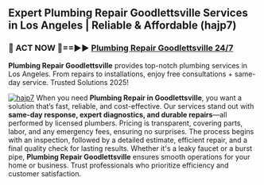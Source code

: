 ## Expert Plumbing Repair Goodlettsville Services in Los Angeles | Reliable & Affordable (hajp7)  

<h3>🚿 ACT NOW 🌟==►► <a href="https://tinyurl.com/2ne6vx2x" rel="nofollow">Plumbing Repair Goodlettsville 24/7</a></h3>

**Plumbing Repair Goodlettsville** provides top-notch plumbing services in Los Angeles. From repairs to installations, enjoy free consultations + same-day service. Trusted Solutions 2025!

[![hajp7](https://i.imgur.com/4PFF4AK.jpeg)](https://tinyurl.com/2ne6vx2x)
When you need **Plumbing Repair in Goodlettsville**, you want a solution that’s fast, reliable, and cost-effective. Our services stand out with **same-day response, expert diagnostics, and durable repairs**—all performed by licensed plumbers. Pricing is transparent, covering parts, labor, and any emergency fees, ensuring no surprises. The process begins with an inspection, followed by a detailed estimate, efficient repair, and a final quality check for lasting results. Whether it's a leaky faucet or a burst pipe, **Plumbing Repair Goodlettsville** ensures smooth operations for your home or business. Trust professionals who prioritize efficiency and customer satisfaction.
